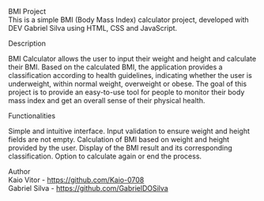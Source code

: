 BMI Project <br>
This is a simple BMI (Body Mass Index) calculator project, developed with DEV Gabriel Silva using HTML, CSS and JavaScript.

Description

BMI Calculator allows the user to input their weight and height and calculate their BMI. Based on the calculated BMI, the application provides a 
classification according to health guidelines, indicating whether the user is underweight, within normal weight, overweight or obese. The goal of
this project is to provide an easy-to-use tool for people to monitor their body mass index and get an overall sense of their physical health.

Functionalities

Simple and intuitive interface.
Input validation to ensure weight and height fields are not empty.
Calculation of BMI based on weight and height provided by the user.
Display of the BMI result and its corresponding classification.
Option to calculate again or end the process.

Author
<br>
Kaio Vitor - https://github.com/Kaio-0708
<br>
Gabriel Silva - https://github.com/GabrielDOSilva
